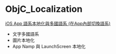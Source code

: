 # ObjC_Localization



[iOS App 語系本地化與多國語系 (在App內部切換語系)](https://kennc.github.io/post/app/20180721_ioslocalization/)
- 文字多國語系
- 圖片本地化
- App Namp 與 LaunchScreen 本地化
